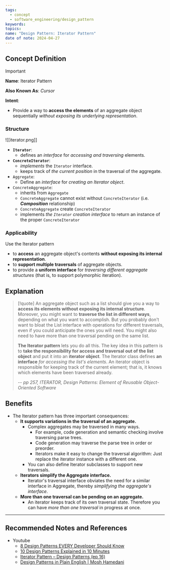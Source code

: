 ```yaml
---
tags:
  - concept
  - software_engineering/design_pattern
keywords: 
topics: 
name: "Design Pattern: Iterator Pattern"
date of note: 2024-04-27
---
```


## Concept Definition

>[!important]
>**Name**: Iterator Pattern
>
>**Also Known As**: *Cursor*
>
>**Intent**:
>- Provide a way to **access the elements** of an aggregate object sequentially *without exposing its underlying representation*.

### Structure

![[iterator.png]]

- **`Iterator`**:
	- defines an *interface* for *accessing and traversing* elements.
- **`ConcreteIterator`**:
	- *implements* the `Iterator` interface.
	- keeps track of *the current position* in the traversal of the aggregate.
- `Aggregate`:
	- Define an *interface* for *creating an Iterator object*.
- `ConcreteAggregate`:
	- inherits from `Aggregate`
	- `ConcreteAggregate` cannot exist without `ConcreteIterator` (i.e. ***Composition*** relationship)
	- `ConcreteAggregate` create `ConcreteIterator`
	- implements *the `Iterator` creation interface* to return an instance of the proper `ConcreteIterator`

### Applicability

Use the Iterator pattern 

- to **access** an aggregate object's contents **without exposing its internal representation**. 
- to **support multiple traversals** of aggregate objects.
- to provide a **uniform interface** for *traversing different aggregate structures* (that is, to support polymorphic iteration).

## Explanation

>[!quote]
>An aggregate object such as a list should give you a way to **access its elements without exposing its internal structure**. Moreover, you might want to **traverse the list in different ways**, depending on what you want to accomplish. But you probably don't want to bloat the List interface with operations for different traversals, even if you could anticipate the ones you will need. You might also need to have more than one traversal pending on the same list. 
>
>**The Iterator pattern** lets you do all this. The key idea in this pattern is to **take the responsibility for access and traversal out of the list object** and put it into an **iterator object**. The Iterator class defines **an interface** *for accessing the list's elements*. An iterator object is responsible for keeping track of the current element; that is, it knows which elements have been traversed already.
>
>-- *pp 257, ITERATOR, Design Patterns: Element of Reusable Object-Oriented Software*

## Benefits

- The Iterator pattern has three important consequences:
	- **It supports variations in the traversal of an aggregate.** 
		- Complex aggregates may be traversed in many ways. 
			- For example, code generation and semantic checking involve traversing parse trees. 
			- Code generation may traverse the parse tree in order or preorder. 
			- Iterators make it easy to change the traversal algorithm: Just replace the iterator instance with a different one. 
		- You can also define Iterator subclasses to support new traversals.
	- **Iterators simplify the Aggregate interface.** 
		- Iterator's traversal interface obviates the need for a similar interface in Aggregate, thereby *simplifying the aggregate's interface*.
	- **More than one traversal can be pending on an aggregate.** 
		- An iterator keeps track of its own traversal state. Therefore you can have *more than one traversal* in progress at once.





-----------
##  Recommended Notes and References

- Youtube
	- [8 Design Patterns EVERY Developer Should Know](https://www.youtube.com/watch?v=tAuRQs_d9F8&ab_channel=NeetCode)
	- [10 Design Patterns Explained in 10 Minutes](https://www.youtube.com/watch?v=tv-_1er1mWI&ab_channel=Fireship)
	- [Iterator Pattern – Design Patterns (ep 16)](https://www.youtube.com/watch?v=uNTNEfwYXhI&list=PLrhzvIcii6GNjpARdnO4ueTUAVR9eMBpc&index=16&ab_channel=ChristopherOkhravi)
	- [Design Patterns in Plain English | Mosh Hamedani](https://www.youtube.com/watch?v=NU_1StN5Tkk&ab_channel=ProgrammingwithMosh)